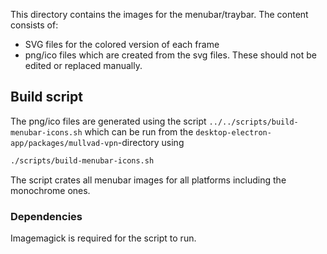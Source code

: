 This directory contains the images for the menubar/traybar. The content consists of:
  * SVG files for the colored version of each frame
  * png/ico files which are created from the svg files. These should not be edited or replaced
  manually.

## Build script
The png/ico files are generated using the script `../../scripts/build-menubar-icons.sh` which can be
run from the `desktop-electron-app/packages/mullvad-vpn`-directory using
```sh
./scripts/build-menubar-icons.sh
```

The script crates all menubar images for all platforms including the monochrome ones.

### Dependencies
Imagemagick is required for the script to run.

